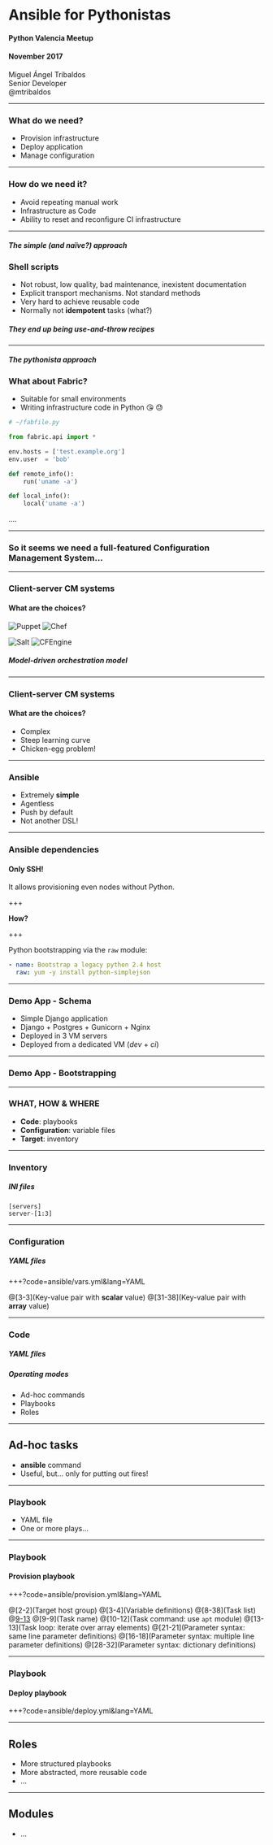 # Ansible for Pythonistas

#### Python Valencia Meetup
#### November 2017

Miguel Ángel Tribaldos  
Senior Developer  
@mtribaldos

---

### What do we need?

- Provision infrastructure
- Deploy application
- Manage configuration

---

### How do we need it?

- Avoid repeating manual work
- Infrastructure as Code
- Ability to reset and reconfigure CI infrastructure

---

##### The simple (and naïve?) approach
### Shell scripts

- Not robust, low quality, bad maintenance, inexistent documentation
- Explicit transport mechanisms. Not standard methods
- Very hard to achieve reusable code
- Normally not **idempotent** tasks (what?)

##### They end up being use-and-throw recipes

---

##### The pythonista approach
### What about Fabric?

- Suitable for small environments
- Writing infrastructure code in Python 
:kissing_heart: :sweat:

```python
# ~/fabfile.py

from fabric.api import *

env.hosts = ['test.example.org']
env.user  = 'bob'

def remote_info():
    run('uname -a')

def local_info():
    local('uname -a')
```

....

---

### So it seems we need a full-featured Configuration Management System...

---

### Client-server CM systems

#### What are the choices? 

![Puppet](assets/puppet_logo.png)
![Chef](assets/chef_logo.png)

![Salt](assets/salt_logo.png) 
![CFEngine](assets/cfengine_logo.png)

##### Model-driven orchestration model

--- 

### Client-server CM systems

#### What are the choices? 

 - Complex
 - Steep learning curve
 - Chicken-egg problem!

---

### Ansible

- Extremely **simple**
- Agentless
- Push by default
- Not another DSL!

---

### Ansible dependencies

#### Only SSH!

It allows provisioning even nodes without Python. 

+++

**How?**

+++ 

Python bootstrapping via the `raw` module: 

```yaml
- name: Bootstrap a legacy python 2.4 host
  raw: yum -y install python-simplejson
```

---

### Demo App - Schema

- Simple Django application
- Django + Postgres + Gunicorn + Nginx
- Deployed in 3 VM servers
- Deployed from a dedicated VM (*dev* + *ci*)

---

### Demo App - Bootstrapping

---

### WHAT, HOW & WHERE

- **Code**: playbooks
- **Configuration**: variable files
- **Target**: inventory

---

### Inventory

##### INI files 

```
[servers]
server-[1:3]
```

---

### Configuration

##### YAML files

+++?code=ansible/vars.yml&lang=YAML

@[3-3](Key-value pair with **scalar** value)
@[31-38](Key-value pair with **array** value)

---

### Code

##### YAML files

##### Operating modes

- Ad-hoc commands
- Playbooks
- Roles

---

## Ad-hoc tasks

- **ansible** command
- Useful, but... only for putting out fires!

---

### Playbook

- YAML file
- One or more plays...

---

### Playbook

#### Provision playbook

+++?code=ansible/provision.yml&lang=YAML

@[2-2](Target host group)
@[3-4](Variable definitions)
@[8-38](Task list)
@[9-13](Task)
@[9-9](Task name)
@[10-12](Task command: use `apt` module)
@[13-13](Task loop: iterate over array elements)
@[21-21](Parameter syntax: same line parameter definitions)
@[16-18](Parameter syntax: multiple line parameter definitions)
@[28-32](Parameter syntax: dictionary definitions)

---

### Playbook

#### Deploy playbook

+++?code=ansible/deploy.yml&lang=YAML

---

## Roles 

- More structured playbooks
- More abstracted, more reusable code
- ...

---

## Modules

- ... 


